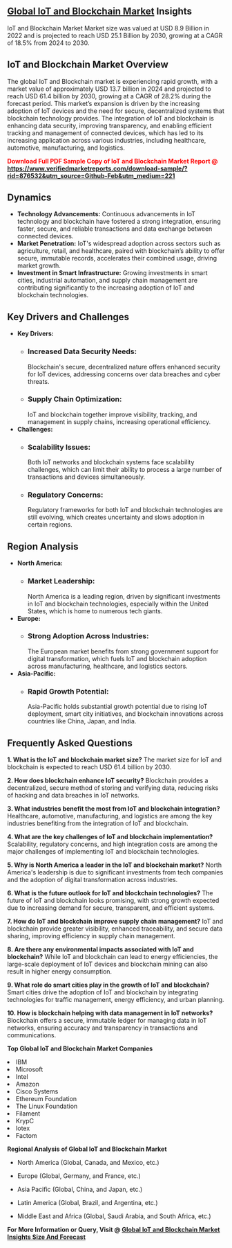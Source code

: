 <h2><a href="https://www.verifiedmarketreports.com/download-sample/?rid=876532&amp;utm_source=Github&amp;utm_medium=221" target="_blank">Global IoT and Blockchain Market</a> Insights</h2><p>IoT and Blockchain Market Market size was valued at USD 8.9 Billion in 2022 and is projected to reach USD 25.1 Billion by 2030, growing at a CAGR of 18.5% from 2024 to 2030.</p><p> <h2>IoT and Blockchain Market Overview</h2> <p>The global IoT and Blockchain market is experiencing rapid growth, with a market value of approximately USD 13.7 billion in 2024 and projected to reach USD 61.4 billion by 2030, growing at a CAGR of 28.2% during the forecast period. This market’s expansion is driven by the increasing adoption of IoT devices and the need for secure, decentralized systems that blockchain technology provides. The integration of IoT and blockchain is enhancing data security, improving transparency, and enabling efficient tracking and management of connected devices, which has led to its increasing application across various industries, including healthcare, automotive, manufacturing, and logistics.</p> <p><strong><p><span class=""><span style="color: #ff0000;"><strong>Download Full PDF Sample Copy of IoT and Blockchain Market Report</strong> @ </span><a href="https://www.verifiedmarketreports.com/download-sample/?rid=876532&amp;utm_source=Github-Feb&amp;utm_medium=221" target="_blank">https://www.verifiedmarketreports.com/download-sample/?rid=876532&amp;utm_source=Github-Feb&amp;utm_medium=221</a></span></p></strong></p> <h2>Dynamics</h2> <ul> <li><strong>Technology Advancements:</strong> Continuous advancements in IoT technology and blockchain have fostered a strong integration, ensuring faster, secure, and reliable transactions and data exchange between connected devices.</li> <li><strong>Market Penetration:</strong> IoT's widespread adoption across sectors such as agriculture, retail, and healthcare, paired with blockchain’s ability to offer secure, immutable records, accelerates their combined usage, driving market growth.</li> <li><strong>Investment in Smart Infrastructure:</strong> Growing investments in smart cities, industrial automation, and supply chain management are contributing significantly to the increasing adoption of IoT and blockchain technologies.</li> </ul> <h2>Key Drivers and Challenges</h2> <ul> <li><strong>Key Drivers:</strong> <ul> <li><h3>Increased Data Security Needs:</h3> Blockchain's secure, decentralized nature offers enhanced security for IoT devices, addressing concerns over data breaches and cyber threats.</li> <li><h3>Supply Chain Optimization:</h3> IoT and blockchain together improve visibility, tracking, and management in supply chains, increasing operational efficiency.</li> </ul> </li> <li><strong>Challenges:</strong> <ul> <li><h3>Scalability Issues:</h3> Both IoT networks and blockchain systems face scalability challenges, which can limit their ability to process a large number of transactions and devices simultaneously.</li> <li><h3>Regulatory Concerns:</h3> Regulatory frameworks for both IoT and blockchain technologies are still evolving, which creates uncertainty and slows adoption in certain regions.</li> </ul> </li> </ul> <h2>Region Analysis</h2> <ul> <li><strong>North America:</strong> <ul> <li><h3>Market Leadership:</h3> North America is a leading region, driven by significant investments in IoT and blockchain technologies, especially within the United States, which is home to numerous tech giants.</li> </ul> </li> <li><strong>Europe:</strong> <ul> <li><h3>Strong Adoption Across Industries:</h3> The European market benefits from strong government support for digital transformation, which fuels IoT and blockchain adoption across manufacturing, healthcare, and logistics sectors.</li> </ul> </li> <li><strong>Asia-Pacific:</strong> <ul> <li><h3>Rapid Growth Potential:</h3> Asia-Pacific holds substantial growth potential due to rising IoT deployment, smart city initiatives, and blockchain innovations across countries like China, Japan, and India.</li> </ul> </li> </ul> <h2>Frequently Asked Questions</h2> <p><strong>1. What is the IoT and blockchain market size?</strong> The market size for IoT and blockchain is expected to reach USD 61.4 billion by 2030.</p> <p><strong>2. How does blockchain enhance IoT security?</strong> Blockchain provides a decentralized, secure method of storing and verifying data, reducing risks of hacking and data breaches in IoT networks.</p> <p><strong>3. What industries benefit the most from IoT and blockchain integration?</strong> Healthcare, automotive, manufacturing, and logistics are among the key industries benefiting from the integration of IoT and blockchain.</p> <p><strong>4. What are the key challenges of IoT and blockchain implementation?</strong> Scalability, regulatory concerns, and high integration costs are among the major challenges of implementing IoT and blockchain technologies.</p> <p><strong>5. Why is North America a leader in the IoT and blockchain market?</strong> North America's leadership is due to significant investments from tech companies and the adoption of digital transformation across industries.</p> <p><strong>6. What is the future outlook for IoT and blockchain technologies?</strong> The future of IoT and blockchain looks promising, with strong growth expected due to increasing demand for secure, transparent, and efficient systems.</p> <p><strong>7. How do IoT and blockchain improve supply chain management?</strong> IoT and blockchain provide greater visibility, enhanced traceability, and secure data sharing, improving efficiency in supply chain management.</p> <p><strong>8. Are there any environmental impacts associated with IoT and blockchain?</strong> While IoT and blockchain can lead to energy efficiencies, the large-scale deployment of IoT devices and blockchain mining can also result in higher energy consumption.</p> <p><strong>9. What role do smart cities play in the growth of IoT and blockchain?</strong> Smart cities drive the adoption of IoT and blockchain by integrating technologies for traffic management, energy efficiency, and urban planning.</p> <p><strong>10. How is blockchain helping with data management in IoT networks?</strong> Blockchain offers a secure, immutable ledger for managing data in IoT networks, ensuring accuracy and transparency in transactions and communications.</p> </p><p><strong>Top Global IoT and Blockchain Market Companies</strong></p><div data-test-id=""><p><li>IBM</li><li> Microsoft</li><li> Intel</li><li> Amazon</li><li> Cisco Systems</li><li> Ethereum Foundation</li><li> The Linux Foundation</li><li> Filament</li><li> KrypC</li><li> Iotex</li><li> Factom</li></p><div><strong>Regional Analysis of&nbsp;Global IoT and Blockchain Market</strong></div><ul><li dir="ltr"><p dir="ltr">North America&nbsp;(Global, Canada, and Mexico, etc.)</p></li><li dir="ltr"><p dir="ltr">Europe (Global, Germany, and France, etc.)</p></li><li dir="ltr"><p dir="ltr">Asia Pacific&nbsp;(Global, China, and Japan, etc.)</p></li><li dir="ltr"><p dir="ltr">Latin America&nbsp;(Global, Brazil, and Argentina, etc.)</p></li><li dir="ltr">Middle East and Africa&nbsp;(Global, Saudi Arabia, and South Africa, etc.)</li></ul><p><strong>For More Information or Query, Visit @&nbsp;</strong><strong><a href="https://www.verifiedmarketreports.com/product/iot-and-blockchain-market/?utm_source=Github&amp;utm_medium=221" target="_blank">Global IoT and Blockchain Market Insights Size And Forecast</a></strong></p></div>
